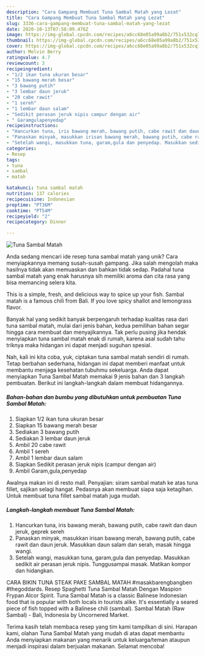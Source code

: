 ```yaml
---
description: "Cara Gampang Membuat Tuna Sambal Matah yang Lezat"
title: "Cara Gampang Membuat Tuna Sambal Matah yang Lezat"
slug: 3336-cara-gampang-membuat-tuna-sambal-matah-yang-lezat
date: 2020-10-13T07:58:09.476Z
image: https://img-global.cpcdn.com/recipes/a6cc68e05a99a8b2/751x532cq70/tuna-sambal-matah-foto-resep-utama.jpg
thumbnail: https://img-global.cpcdn.com/recipes/a6cc68e05a99a8b2/751x532cq70/tuna-sambal-matah-foto-resep-utama.jpg
cover: https://img-global.cpcdn.com/recipes/a6cc68e05a99a8b2/751x532cq70/tuna-sambal-matah-foto-resep-utama.jpg
author: Melvin Berry
ratingvalue: 4.7
reviewcount: 3
recipeingredient:
- "1/2 ikan tuna ukuran besar"
- "15 bawang merah besar"
- "3 bawang putih"
- "3 lembar daun jeruk"
- "20 cabe rawit"
- "1 sereh"
- "1 lembar daun salam"
- "Sedikit perasan jeruk nipis campur dengan air"
- " Garamgulapenyedap"
recipeinstructions:
- "Hancurkan tuna, iris bawang merah, bawang putih, cabe rawit dan daun jeruk, geprek sereh"
- "Panaskan minyak, masukkan irisan bawang merah, bawang putih, cabe rawit dan daun jeruk. Masukkan daun salam dan serah, masak hingga wangi."
- "Setelah wangi, masukkan tuna, garam,gula dan penyedap. Masukkan sedikit air perasan jeruk nipis. Tunggusampai masak. Matikan kompor dan hidangkan."
categories:
- Resep
tags:
- tuna
- sambal
- matah

katakunci: tuna sambal matah 
nutrition: 137 calories
recipecuisine: Indonesian
preptime: "PT36M"
cooktime: "PT54M"
recipeyield: "2"
recipecategory: Dinner

---
```



![Tuna Sambal Matah](https://img-global.cpcdn.com/recipes/a6cc68e05a99a8b2/751x532cq70/tuna-sambal-matah-foto-resep-utama.jpg)

Anda sedang mencari ide resep tuna sambal matah yang unik? Cara menyiapkannya memang susah-susah gampang. Jika salah mengolah maka hasilnya tidak akan memuaskan dan bahkan tidak sedap. Padahal tuna sambal matah yang enak harusnya sih memiliki aroma dan cita rasa yang bisa memancing selera kita.

This is a simple, fresh, and delicious way to spice up your fish. Sambal matah is a famous chili from Bali. If you love spicy shallot and lemongrass flavor.

Banyak hal yang sedikit banyak berpengaruh terhadap kualitas rasa dari tuna sambal matah, mulai dari jenis bahan, kedua pemilihan bahan segar hingga cara membuat dan menyajikannya. Tak perlu pusing jika hendak menyiapkan tuna sambal matah enak di rumah, karena asal sudah tahu triknya maka hidangan ini dapat menjadi suguhan spesial.


Nah, kali ini kita coba, yuk, ciptakan tuna sambal matah sendiri di rumah. Tetap berbahan sederhana, hidangan ini dapat memberi manfaat untuk membantu menjaga kesehatan tubuhmu sekeluarga. Anda dapat menyiapkan Tuna Sambal Matah memakai 9 jenis bahan dan 3 langkah pembuatan. Berikut ini langkah-langkah dalam membuat hidangannya.

<!--inarticleads1-->

##### Bahan-bahan dan bumbu yang dibutuhkan untuk pembuatan Tuna Sambal Matah:

1. Siapkan 1/2 ikan tuna ukuran besar
1. Siapkan 15 bawang merah besar
1. Sediakan 3 bawang putih
1. Sediakan 3 lembar daun jeruk
1. Ambil 20 cabe rawit
1. Ambil 1 sereh
1. Ambil 1 lembar daun salam
1. Siapkan Sedikit perasan jeruk nipis (campur dengan air)
1. Ambil  Garam,gula,penyedap


Awalnya makan ini di resto mall. Penyajian: siram sambal matah ke atas tuna fillet, sajikan selagi hangat. Pedasnya akan membuat siapa saja ketagihan. Untuk membuat tuna fillet sambal matah juga mudah. 

<!--inarticleads2-->

##### Langkah-langkah membuat Tuna Sambal Matah:

1. Hancurkan tuna, iris bawang merah, bawang putih, cabe rawit dan daun jeruk, geprek sereh
1. Panaskan minyak, masukkan irisan bawang merah, bawang putih, cabe rawit dan daun jeruk. Masukkan daun salam dan serah, masak hingga wangi.
1. Setelah wangi, masukkan tuna, garam,gula dan penyedap. Masukkan sedikit air perasan jeruk nipis. Tunggusampai masak. Matikan kompor dan hidangkan.


CARA BIKIN TUNA STEAK PAKE SAMBAL MATAH #masakbarengbangben #thegoddards. Resep Spaghetti Tuna Sambal Matah Dengan Maspion Frypan Alcor Spirit. Tuna Sambal Matah is a classic Balinese Indonesian food that is popular with both locals in tourists alike. It&#39;s essentially a seared piece of fish topped with a Balinese chili (sambal). Sambal Matah (Raw Sambal) - Bali, Indonesia by Uncornered Market. 

Terima kasih telah membaca resep yang tim kami tampilkan di sini. Harapan kami, olahan Tuna Sambal Matah yang mudah di atas dapat membantu Anda menyiapkan makanan yang menarik untuk keluarga/teman ataupun menjadi inspirasi dalam berjualan makanan. Selamat mencoba!
